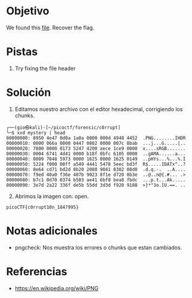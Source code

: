 # Objetivo
We found this [file](https://jupiter.challenges.picoctf.org/static/ab30fcb7d47364b4190a7d3d40edb551/mystery). Recover the flag.
# Pistas
1. Try fixing the file header
# Solución
1. Editamos nuestro archivo con el editor hexadecimal, corrigiendo los chunks.
```
┌──(gio㉿kali)-[~/picoctf/forensic/c0rrupt]
└─$ xxd mystery | head 
00000000: 8950 4e47 0d0a 1a0a 0000 000d 4948 4452  .PNG........IHDR
00000010: 0000 066a 0000 0447 0802 0000 007c 8bab  ...j...G.....|..
00000020: 7800 0000 0173 5247 4200 aece 1ce9 0000  x....sRGB.......
00000030: 0004 6741 4d41 0000 b18f 0bfc 6105 0000  ..gAMA......a...
00000040: 0009 7048 5973 0000 1625 0000 1625 0149  ..pHYs...%...%.I
00000050: 5224 f000 00ff a549 4441 5478 5eec bd3f  R$.....IDATx^..?
00000060: 8e64 cd71 bd2d 8b20 2080 9041 8302 08d0  .d.q.-.  ..A....
00000070: f9ed 40a0 f36e 407b 9023 8f1e d720 8b3e  ..@..n@{.#... .>
00000080: b7c1 0d70 0374 b503 ae41 6bf8 bea8 fbdc  ...p.t...Ak.....
00000090: 3e7d 2a22 336f de5b 55dd 3d3d f920 9188  >}*"3o.[U.==. ..
```
2. Abrimos la imagen con: open.
```
picoCTF{c0rrupt10n_1847995}
```
# Notas adicionales
- pngcheck: Nos muestra los errores o chunks que estan cambiados.
# Referencias
- https://en.wikipedia.org/wiki/PNG
